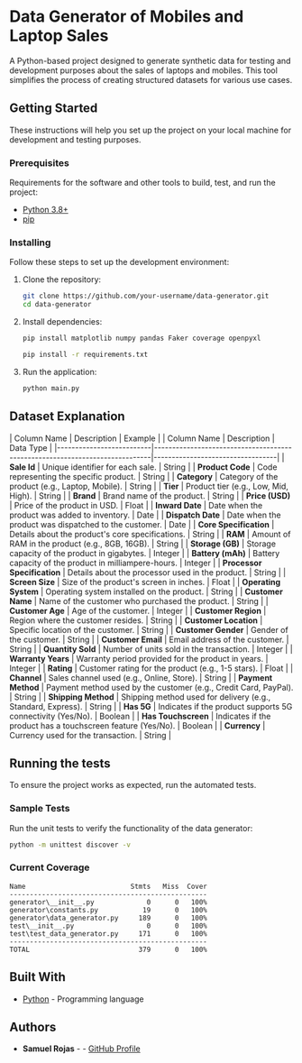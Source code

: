 # Data Generator of Mobiles and Laptop Sales

A Python-based project designed to generate synthetic data for testing and development purposes about the sales of laptops and mobiles. This tool simplifies the process of creating structured datasets for various use cases.

## Getting Started

These instructions will help you set up the project on your local machine for development and testing purposes.

### Prerequisites

Requirements for the software and other tools to build, test, and run the project:  
- [Python 3.8+](https://www.python.org/downloads/)  
- [pip](https://pip.pypa.io/en/stable/installation/)  

### Installing

Follow these steps to set up the development environment:

1. Clone the repository:  
    ```bash
    git clone https://github.com/your-username/data-generator.git
    cd data-generator
    ```

2. Install dependencies:  
    ```bash
    pip install matplotlib numpy pandas Faker coverage openpyxl

    pip install -r requirements.txt
    ```

3. Run the application:  
    ```bash
    python main.py
    ```

## Dataset Explanation

| Column Name              | Description                                                                 | Example                          |
| Column Name              | Description                                                                 | Data Type                       |
|--------------------------|-----------------------------------------------------------------------------|----------------------------------|
| **Sale Id**              | Unique identifier for each sale.                                           | String                          |
| **Product Code**         | Code representing the specific product.                                    | String                          |
| **Category**             | Category of the product (e.g., Laptop, Mobile).                           | String                          |
| **Tier**                 | Product tier (e.g., Low, Mid, High).                                      | String                          |
| **Brand**                | Brand name of the product.                                                 | String                          |
| **Price (USD)**          | Price of the product in USD.                                               | Float                           |
| **Inward Date**          | Date when the product was added to inventory.                              | Date                            |
| **Dispatch Date**        | Date when the product was dispatched to the customer.                      | Date                            |
| **Core Specification**   | Details about the product's core specifications.                          | String                          |
| **RAM**                  | Amount of RAM in the product (e.g., 8GB, 16GB).                            | String                          |
| **Storage (GB)**         | Storage capacity of the product in gigabytes.                              | Integer                         |
| **Battery (mAh)**        | Battery capacity of the product in milliampere-hours.                      | Integer                         |
| **Processor Specification** | Details about the processor used in the product.                        | String                          |
| **Screen Size**          | Size of the product's screen in inches.                                    | Float                           |
| **Operating System**     | Operating system installed on the product.                                 | String                          |
| **Customer Name**        | Name of the customer who purchased the product.                           | String                          |
| **Customer Age**         | Age of the customer.                                                       | Integer                         |
| **Customer Region**      | Region where the customer resides.                                         | String                          |
| **Customer Location**    | Specific location of the customer.                                         | String                          |
| **Customer Gender**      | Gender of the customer.                                                    | String                          |
| **Customer Email**       | Email address of the customer.                                             | String                          |
| **Quantity Sold**        | Number of units sold in the transaction.                                   | Integer                         |
| **Warranty Years**       | Warranty period provided for the product in years.                        | Integer                         |
| **Rating**               | Customer rating for the product (e.g., 1-5 stars).                        | Float                           |
| **Channel**              | Sales channel used (e.g., Online, Store).                                | String                          |
| **Payment Method**       | Payment method used by the customer (e.g., Credit Card, PayPal).           | String                          |
| **Shipping Method**      | Shipping method used for delivery (e.g., Standard, Express).               | String                          |
| **Has 5G**               | Indicates if the product supports 5G connectivity (Yes/No).               | Boolean                         |
| **Has Touchscreen**      | Indicates if the product has a touchscreen feature (Yes/No).               | Boolean                         |
| **Currency**             | Currency used for the transaction.                                         | String                          |


## Running the tests

To ensure the project works as expected, run the automated tests.

### Sample Tests

Run the unit tests to verify the functionality of the data generator:  
```bash
python -m unittest discover -v
```

### Current Coverage

```
Name                          Stmts   Miss  Cover
-------------------------------------------------
generator\__init__.py             0      0   100%
generator\constants.py           19      0   100%
generator\data_generator.py     189      0   100%
test\__init__.py                  0      0   100%
test\test_data_generator.py     171      0   100%
-------------------------------------------------
TOTAL                           379      0   100%
```

## Built With

- [Python](https://www.python.org/) - Programming language  

## Authors

- **Samuel Rojas** - - [GitHub Profile](https://github.com/SamuRoj)

